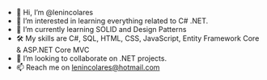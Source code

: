 - 👋 Hi, I’m @lenincolares
- 👀 I’m interested in learning everything related to C# .NET.
- 🌱 I’m currently learning SOLID and Design Patterns
- 🛠️ My skills are C#, SQL, HTML, CSS, JavaScript, Entity Framework Core & ASP.NET Core MVC
- 💞️ I’m looking to collaborate on .NET projects.
- 📫 Reach me on lenincolares@hotmail.com

<!---
lenincolares/lenincolares is a ✨ special ✨ repository because its `README.md` (this file) appears on your GitHub profile.
You can click the Preview link to take a look at your changes.
--->
